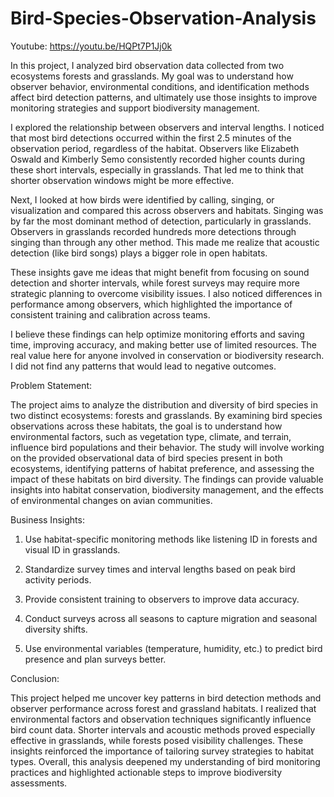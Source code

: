 # Bird-Species-Observation-Analysis

Youtube: https://youtu.be/HQPt7P1Jj0k

In this project, I analyzed bird observation data collected from two ecosystems forests and grasslands. My goal was to understand how observer behavior, environmental conditions, and identification methods affect bird detection patterns, and ultimately use those insights to improve monitoring strategies and support biodiversity management.

I explored the relationship between observers and interval lengths. I noticed that most bird detections occurred within the first 2.5 minutes of the observation period, regardless of the habitat. Observers like Elizabeth Oswald and Kimberly Semo consistently recorded higher counts during these short intervals, especially in grasslands. That led me to think that shorter observation windows might be more effective.

Next, I looked at how birds were identified by calling, singing, or visualization and compared this across observers and habitats. Singing was by far the most dominant method of detection, particularly in grasslands. Observers in grasslands recorded hundreds more detections through singing than through any other method. This made me realize that acoustic detection (like bird songs) plays a bigger role in open habitats.

These insights gave me ideas that might benefit from focusing on sound detection and shorter intervals, while forest surveys may require more strategic planning to overcome visibility issues. I also noticed differences in performance among observers, which highlighted the importance of consistent training and calibration across teams.

I believe these findings can help optimize monitoring efforts and saving time, improving accuracy, and making better use of limited resources. The real value here for anyone involved in conservation or biodiversity research. I did not find any patterns that would lead to negative outcomes.

Problem Statement: 

The project aims to analyze the distribution and diversity of bird species in two distinct ecosystems: forests and grasslands. By examining bird species observations across these habitats, the goal is to understand how environmental factors, such as vegetation type, climate, and terrain, influence bird populations and their behavior. The study will involve working on the provided observational data of bird species present in both ecosystems, identifying patterns of habitat preference, and assessing the impact of these habitats on bird diversity. The findings can provide valuable insights into habitat conservation, biodiversity management, and the effects of environmental changes on avian communities.

Business Insights:

1. Use habitat-specific monitoring methods like listening ID in forests and visual ID in grasslands.

2. Standardize survey times and interval lengths based on peak bird activity periods.

3. Provide consistent training to observers to improve data accuracy.

4. Conduct surveys across all seasons to capture migration and seasonal diversity shifts.

5. Use environmental variables (temperature, humidity, etc.) to predict bird presence and plan surveys better.

Conclusion: 

This project helped me uncover key patterns in bird detection methods and observer performance across forest and grassland habitats. I realized that environmental factors and observation techniques significantly influence bird count data. Shorter intervals and acoustic methods proved especially effective in grasslands, while forests posed visibility challenges. These insights reinforced the importance of tailoring survey strategies to habitat types. Overall, this analysis deepened my understanding of bird monitoring practices and highlighted actionable steps to improve biodiversity assessments.
